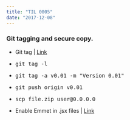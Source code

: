 ```yaml
---
title: "TIL 0005"
date: "2017-12-08"
---
```

### Git tagging and secure copy.

* Git tag | [Link](https://git-scm.com/book/en/v2/Git-Basics-Tagging)
* <pre>git tag -l</pre>
* <pre>git tag -a v0.01 -m "Version 0.01"</pre>
* <pre>git push origin v0.01</pre>
* <pre>scp file.zip user@0.0.0.0</pre>
* Enable Emmet in .jsx files | [Link](https://github.com/Microsoft/vscode/issues/4962)